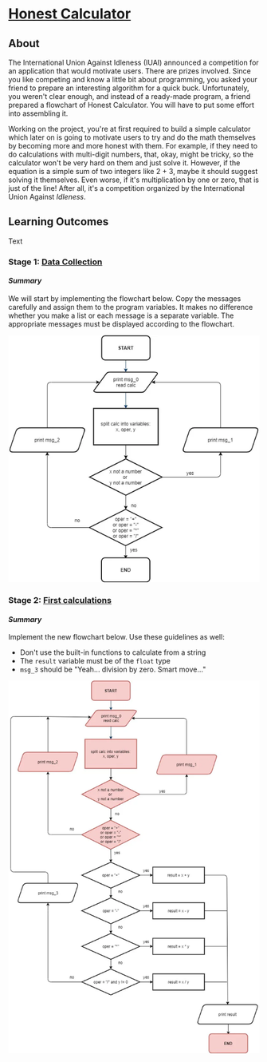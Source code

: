 # [Honest Calculator](https://hyperskill.org/projects/350)

## About
The International Union Against Idleness (IUAI) announced a competition for an 
application that would motivate users. There are prizes involved. Since you like
competing and know a little bit about programming, you asked your friend to 
prepare an interesting algorithm for a quick buck. Unfortunately, you weren't 
clear enough, and instead of a ready-made program, a friend prepared a flowchart
of Honest Calculator. You will have to put some effort into assembling it.

Working on the project, you're at first required to build a simple calculator 
which later on is going to motivate users to try and do the math themselves by 
becoming more and more honest with them. For example, if they need to do 
calculations with multi-digit numbers, that, okay, might be tricky, so the 
calculator won't be very hard on them and just solve it. However, if the 
equation is a simple sum of two integers like 2 + 3, maybe it should suggest 
solving it themselves. Even worse, if it's multiplication by one or zero, that 
is just of the line! After all, it's a competition organized by the 
International Union Against _Idleness_.

## Learning Outcomes
Text

### Stage 1: [Data Collection](https://hyperskill.org/projects/350/stages/2056/implement)
#### _Summary_
We will start by implementing the flowchart below. Copy the messages carefully 
and assign them to the program variables. It makes no difference whether you make a list or each message is a 
separate variable. The appropriate messages must be displayed according to the flowchart.

![flowchart_stage1](assets/flowchart.webp)

### Stage 2: [First calculations](https://hyperskill.org/projects/350/stages/2057/implement)
#### _Summary_
Implement the new flowchart below. Use these guidelines as well:
- Don't use the built-in functions to calculate from a string
- The `result` variable must be of the `float` type
- `msg_3` should be "Yeah... division by zero. Smart move..."

![flowchart_stage2](assets/flowchart_stage2.webp)
